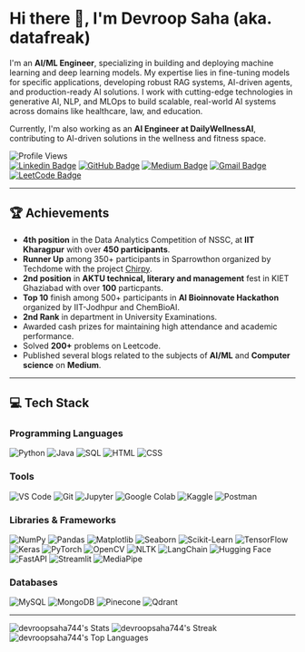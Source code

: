# Hi there 👋, I'm Devroop Saha (aka. **datafreak**)  

I'm an **AI/ML Engineer**, specializing in building and deploying machine learning and deep learning models. My expertise lies in fine-tuning models for specific applications, developing robust RAG systems, AI-driven agents, and production-ready AI solutions. I work with cutting-edge technologies in generative AI, NLP, and MLOps to build scalable, real-world AI systems across domains like healthcare, law, and education.  

Currently, I'm also working as an **AI Engineer at DailyWellnessAI**, contributing to AI-driven solutions in the wellness and fitness space.


![Profile Views](https://komarev.com/ghpvc/?username=devroopsaha744&color=brightgreen)  
[![Linkedin Badge](https://img.shields.io/badge/-Devroop%20Saha-blue?style=flat-square&logo=Linkedin&logoColor=white&link=https://www.linkedin.com/in/devroop-saha-datafreak/)](https://www.linkedin.com/in/devroop-saha-datafreak/) 
[![GitHub Badge](https://img.shields.io/badge/-devroopsaha744-000000?style=flat-square&logo=Github&logoColor=white&link=https://github.com/devroopsaha744)](https://github.com/devroopsaha744) 
[![Medium Badge](https://img.shields.io/badge/-datafreakai-black?style=flat-square&logo=medium&logoColor=white&link=https://medium.com/@datafreakai)](https://medium.com/@datafreakai) 
[![Gmail Badge](https://img.shields.io/badge/-devroopsaha844@gmail.com-D14836?style=flat-square&logo=Gmail&logoColor=white&link=mailto:devroopsaha844@gmail.com)](mailto:devroopsaha844@gmail.com)
[![LeetCode Badge](https://img.shields.io/badge/-bouncy_hufflepuff-FFA116?style=flat-square&logo=LeetCode&logoColor=black&link=https://leetcode.com/u/bouncy_hufflepuff/)](https://leetcode.com/u/bouncy_hufflepuff/)




---

## 🏆 Achievements
- **4th position** in the Data Analytics Competition of NSSC, at **IIT Kharagpur** with over **450 participants**.
- **Runner Up** among 350+ participants in Sparrowthon organized by Techdome with the project [Chirpy](https://github.com/devroopsaha744/Chirpy).
- **2nd position** in **AKTU technical, literary and management** fest in KIET Ghaziabad with over **100** particpants.
- **Top 10** finish among 500+ participants in **AI Bioinnovate Hackathon** organized by IIT-Jodhpur and ChemBioAI.
- **2nd Rank** in department in University Examinations.
- Awarded cash prizes for maintaining high attendance and academic performance.
- Solved **200+** problems on Leetcode.
- Published several blogs related to the subjects of **AI/ML** and **Computer science** on **Medium**.

---

## 💻 Tech Stack

### Programming Languages  
![Python](https://img.shields.io/badge/Python-3776AB?style=for-the-badge&logo=python&logoColor=white)
![Java](https://img.shields.io/badge/Java-007396?style=for-the-badge&logo=java&logoColor=white)
![SQL](https://img.shields.io/badge/SQL-4479A1?style=for-the-badge&logo=postgresql&logoColor=white)
![HTML](https://img.shields.io/badge/HTML-E34F26?style=for-the-badge&logo=html5&logoColor=white)
![CSS](https://img.shields.io/badge/CSS-1572B6?style=for-the-badge&logo=css3&logoColor=white)


### Tools  
![VS Code](https://img.shields.io/badge/VS%20Code-0078D4?style=for-the-badge&logo=visual-studio-code&logoColor=white)
![Git](https://img.shields.io/badge/Git-F05032?style=for-the-badge&logo=git&logoColor=white)
![Jupyter](https://img.shields.io/badge/Jupyter-F37626?style=for-the-badge&logo=jupyter&logoColor=white)
![Google Colab](https://img.shields.io/badge/Google%20Colab-F9AB00?style=for-the-badge&logo=google-colab&logoColor=white)
![Kaggle](https://img.shields.io/badge/Kaggle-20BEFF?style=for-the-badge&logo=kaggle&logoColor=white)
![Postman](https://img.shields.io/badge/Postman-FD602F?style=for-the-badge&logo=postman&logoColor=white)

### Libraries & Frameworks  
![NumPy](https://img.shields.io/badge/NumPy-013243?style=for-the-badge&logo=numpy&logoColor=white)
![Pandas](https://img.shields.io/badge/Pandas-150458?style=for-the-badge&logo=pandas&logoColor=white)
![Matplotlib](https://img.shields.io/badge/Matplotlib-11557C?style=for-the-badge&logo=matplotlib&logoColor=white)
![Seaborn](https://img.shields.io/badge/Seaborn-0696A6?style=for-the-badge&logoColor=white)
![Scikit-Learn](https://img.shields.io/badge/scikit--learn-F7931E?style=for-the-badge&logo=scikit-learn&logoColor=white)
![TensorFlow](https://img.shields.io/badge/TensorFlow-FF6F00?style=for-the-badge&logo=tensorflow&logoColor=white)
![Keras](https://img.shields.io/badge/Keras-D00000?style=for-the-badge&logo=keras&logoColor=white)
![PyTorch](https://img.shields.io/badge/PyTorch-EE4C2C?style=for-the-badge&logo=pytorch&logoColor=white)
![OpenCV](https://img.shields.io/badge/OpenCV-5C3EE8?style=for-the-badge&logo=opencv&logoColor=white)
![NLTK](https://img.shields.io/badge/NLTK-3776AB?style=for-the-badge&logo=nltk&logoColor=white)
![LangChain](https://img.shields.io/badge/LangChain-FF6F00?style=for-the-badge&logo=langchain&logoColor=white)
![Hugging Face](https://img.shields.io/badge/Hugging%20Face-FF6F00?style=for-the-badge&logo=huggingface&logoColor=white)
![FastAPI](https://img.shields.io/badge/FastAPI-00C7B7?style=for-the-badge&logo=fastapi&logoColor=white)
![Streamlit](https://img.shields.io/badge/Streamlit-FF4B4B?style=for-the-badge&logo=streamlit&logoColor=white)
![MediaPipe](https://img.shields.io/badge/MediaPipe-FF6F00?style=for-the-badge&logo=mediapipe&logoColor=white)



### Databases  
![MySQL](https://img.shields.io/badge/MySQL-003545?style=for-the-badge&logo=mysql&logoColor=white)
![MongoDB](https://img.shields.io/badge/MongoDB-13AA52?style=for-the-badge&logo=mongodb&logoColor=white)
![Pinecone](https://img.shields.io/badge/Pinecone-336791?style=for-the-badge&logo=pinecone&logoColor=white)
![Qdrant](https://img.shields.io/badge/Qdrant-4C8CBC?style=for-the-badge&logo=qdrant&logoColor=white)


---
<!-- Copy-paste in your Readme.md file -->

![devroopsaha744's Stats](https://github-readme-stats.vercel.app/api?username=devroopsaha744&theme=prussian&show_icons=true&hide_border=false&count_private=true)
![devroopsaha744's Streak](https://github-readme-streak-stats.herokuapp.com/?user=devroopsaha744&theme=prussian&hide_border=false)
![devroopsaha744's Top Languages](https://github-readme-stats.vercel.app/api/top-langs/?username=devroopsaha744&theme=prussian&show_icons=true&hide_border=false&layout=compact)

<!-- Made with [OSS Insight](https://ossinsight.io/) -->



